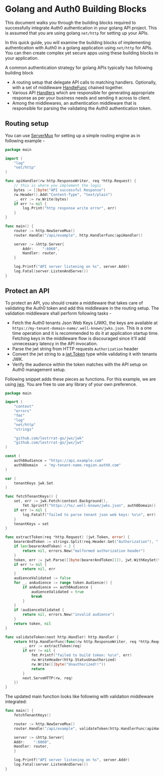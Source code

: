 # Golang and Auth0 Building Blocks

This document walks you through the building blocks required to successfully integrate Auth0 authentication in your
golang API project. This is assumed that you are using golang `net/http` for setting up your APIs.

In this quick guide, you will examine the building blocks of implementing authentication with Auth0 in a golang
application using `net/http` for APIs. You can then create complex yet secure apps using these building blocks in your
application.

A common authentication strategy for golang APIs typically has following building block

- A routing setup that delegate API calls to matching handlers. Optionally, with a set of
  middleware [HandleFunc](https://pkg.go.dev/net/http#HandleFunc) chained together.
- Various API [Handlers](https://pkg.go.dev/net/http#Handler) which are responsible for generating appropriate response
  as per your business needs and sending it across to client.
- Among the middlewares, an authentication middleware that is responsible for parsing the validating the Auth0
  authentication token.

## Routing setup

You can use [ServerMux](https://pkg.go.dev/net/http#ServeMux) for setting up a simple routing engine as in following
example -

```go
package main

import (
	"log"
	"net/http"
)

func apiHandler(rw http.ResponseWriter, req *http.Request) {
	// this is where you implement the logic
	bytes := []byte("API successful Response")
	rw.Header().Add("Content-Type", "text/plain")
	_, err := rw.Write(bytes)
	if err != nil {
		log.Print("http response write error", err)
	}
}

func main() {
	router := http.NewServeMux()
	router.Handle("/api/example", http.HandlerFunc(apiHandler))

	server := &http.Server{
		Addr:    ":6060",
		Handler: router,
	}

	log.Printf("API server listening on %s", server.Addr)
	log.Fatal(server.ListenAndServe())
}
```

## Protect an API

To protect an API, you should create a middleware that takes care of validating the Auth0 token and add this middleware
in the routing setup. The validation middleware shall perform following tasks -

- Fetch the Auth0 tenants Json Web Keys (JWK), the keys are available
  at `https://my-tenant-domain-name/.well-known/jwks.json`. This is a one time operation and it is recommended to do it
  at application startup time. Fetching keys in the middleware flow is discouraged since it'll add unnecessary latency
  in the API invocation.
- Parse the jwt string from HTTP requests `Authorization` header
- Convert the jwt string to a [jwt.Token](https://pkg.go.dev/github.com/lestrrat-go/jwx/jwt#Token) type while validating
  it with tenants JWK.
- Verify the audience within the token matches with the API setup on Auth0 management setup.

Following snippet adds these pieces as functions. For this example, we are using [jwx](github.com/lestrrat-go/jwx). You
are free to use any library of your own preference.

```go
package main

import (
	"context"
	"errors"
	"fmt"
	"log"
	"net/http"
	"strings"

	"github.com/lestrrat-go/jwx/jwk"
	"github.com/lestrrat-go/jwx/jwt"
)

const (
	auth0Audience = "https://api.example.com"
	auth0Domain   = "my-tenant-name.region.auth0.com"
)

var (
	tenantKeys jwk.Set
)

func fetchTenantKeys() {
	set, err := jwk.Fetch(context.Background(),
		fmt.Sprintf("https://%s/.well-known/jwks.json", auth0Domain))
	if err != nil {
		log.Fatalf("failed to parse tenant json web keys: %s\n", err)
	}
	tenantKeys = set
}

func extractToken(req *http.Request) (jwt.Token, error) {
	bearerAndToken := strings.Split(req.Header.Get("Authorization"), " ")
	if len(bearerAndToken) < 2 {
		return nil, errors.New("malformed authorization header")
	}
	token, err := jwt.Parse([]byte(bearerAndToken[1]), jwt.WithKeySet(tenantKeys))
	if err != nil {
		return nil, err
	}
	audienceValidated := false
	for _, anAudience := range token.Audience() {
		if anAudience == auth0Audience {
			audienceValidated = true
			break
		}
	}
	if !audienceValidated {
		return nil, errors.New("invalid audience")
	}
	return token, nil
}

func validateToken(next http.Handler) http.Handler {
	return http.HandlerFunc(func(rw http.ResponseWriter, req *http.Request) {
		_, err := extractToken(req)
		if err != nil {
			fmt.Printf("failed to build token: %s\n", err)
			rw.WriteHeader(http.StatusUnauthorized)
			rw.Write([]byte("Unauthorized!!"))
			return
		}
		next.ServeHTTP(rw, req)
	})
}
```

The updated main function looks like following with validation middleware integrated:

```go
func main() {
	fetchTenantKeys()

	router := http.NewServeMux()
	router.Handle("/api/example", validateToken(http.HandlerFunc(apiHandler)))

	server := &http.Server{
	Addr:    ":6060",
	Handler: router,
	}

	log.Printf("API server listening on %s", server.Addr)
	log.Fatal(server.ListenAndServe())
}
```